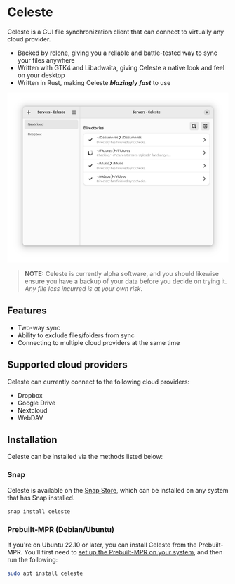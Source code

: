 # Celeste
Celeste is a GUI file synchronization client that can connect to virtually any cloud provider.

- Backed by [rclone](https://rclone.org/), giving you a reliable and battle-tested way to sync your files anywhere
- Written with GTK4 and Libadwaita, giving Celeste a native look and feel on your desktop
- Written in Rust, making Celeste ***blazingly fast*** to use

![](/assets/main-window.png)

> **NOTE:**
> Celeste is currently alpha software, and you should likewise ensure you have a backup of your data before you decide on trying it. *Any file loss incurred is at your own risk*.

## Features
- Two-way sync
- Ability to exclude files/folders from sync
- Connecting to multiple cloud providers at the same time

## Supported cloud providers
Celeste can currently connect to the following cloud providers:
- Dropbox
- Google Drive
- Nextcloud
- WebDAV

## Installation
Celeste can be installed via the methods listed below:

### Snap
Celeste is available on the [Snap Store](https://snapcraft.io/celeste), which can be installed on any system that has Snap installed.

```sh
snap install celeste
```

### Prebuilt-MPR (Debian/Ubuntu)
If you're on Ubuntu 22.10 or later, you can install Celeste from the Prebuilt-MPR. You'll first need to [set up the Prebuilt-MPR on your system](https://docs.makedeb.org/prebuilt-mpr/getting-started/), and then run the following:

```sh
sudo apt install celeste
```
